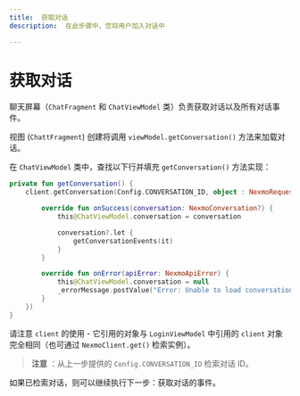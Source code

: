 ```yaml
---
title:  获取对话
description:  在此步骤中，您将用户加入对话中

---
```


获取对话
====

聊天屏幕（`ChatFragment` 和 `ChatViewModel` 类）负责获取对话以及所有对话事件。

视图 (`ChattFragment`) 创建将调用 `viewModel.getConversation()` 方法来加载对话。

在 `ChatViewModel` 类中，查找以下行并填充 `getConversation()` 方法实现：

```kotlin
private fun getConversation() {
    client.getConversation(Config.CONVERSATION_ID, object : NexmoRequestListener<NexmoConversation> {

        override fun onSuccess(conversation: NexmoConversation?) {
            this@ChatViewModel.conversation = conversation

            conversation?.let {
                getConversationEvents(it)
            }
        }

        override fun onError(apiError: NexmoApiError) {
            this@ChatViewModel.conversation = null
            _errorMessage.postValue("Error: Unable to load conversation ${apiError.message}")
        }
    })
}
```

请注意 `client` 的使用 - 它引用的对象与 `LoginViewModel` 中引用的 `client` 对象完全相同（也可通过 `NexmoClient.get()` 检索实例）。

> **注意** ：从上一步提供的 `Config.CONVERSATION_ID` 检索对话 ID。

如果已检索对话，则可以继续执行下一步：获取对话的事件。

